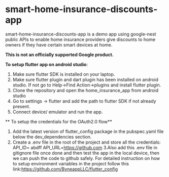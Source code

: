 # smart-home-insurance-discounts-app

smart-home-insurance-discounts-app is a demo app using google-nest public APIs 
to enable home insurance providers give discounts to home owners if they have certain smart devices at home.


**This is not an officially supported Google product.**

**To setup flutter app on android studio**:
1. Make sure flutter SDK is installed on your laptop.
2. Make sure flutter plugin and dart plugin has been installed on android studio. If not go to Help->Find Action->plugins and install flutter plugin.
3. Clone the repository and open the home_insurance_app from android studio
4. Go to settings -> flutter and add the path to flutter SDK if not already present.
5. Connect device/ emulator and run the app.

** To setup the credentials  for the OAuth2.0 flow**
1. Add the latest version of flutter_config package in the pubspec.yaml file below the dev_dependencies section.
2. Create a .env file in the root of the project and store all the credentials:
API_ID= abdff
API_URL=https://github.com
3.Also add this .env file in gitignore file once done and then test the app in the local device, then we can push the code to github safely.
For detailed instruction on how to setup environment variables in the project follow this link:https://github.com/ByneappLLC/flutter_config
